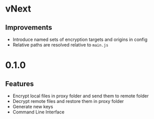 # vNext

## Improvements

- Introduce named sets of encryption targets and origins in config
- Relative paths are resolved relative to `main.js`


# 0.1.0

## Features

- Encrypt local files in proxy folder and send them to remote folder
- Decrypt remote files and restore them in proxy folder
- Generate new keys
- Command Line Interface
